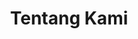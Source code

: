 ---
title: "Tentang Kami"
description: "Tentang IMABA Malang Raya"
draft: false

sejarah:
  title: "Sejarah Organisasi"
  content: |
    IMABA Malang Raya didirikan pada tanggal 3 Juni 2016 di Batu, Malang. Organisasi ini dibentuk sebagai wadah bagi mahasiswa asal Bangkalan yang sedang menempuh pendidikan di Malang Raya. Tujuannya adalah untuk membangun jaringan silaturahmi, saling mendukung, dan berkontribusi bagi kemajuan masyarakat Bangkalan.

visi_misi:
  title: "Visi dan Misi"
  visi:
    - "Menjalin hubungan silaturahmi yang harmonis antar anggota (khususnya) dan mahasiswa Bangkalan (umumnya)."
    - "Saling mendukung, berbagi pengalaman, dan pengetahuan untuk menciptakan generasi muda yang berkualitas."
  misi:
    - "Menyediakan wadah komunikasi dan informasi antar anggota IMABA Malang Raya."
    - "Mengembangkan ruang diskusi anggota dalam hal ilmu dan pengetahuan."
    - "Memperlihatkan eksistensi IMABA Malang Raya kepada masyarakat daerah."
    - "Berperan aktif dalam dunia kemahasiswaan, perguruan tinggi, dan kepemudaan untuk menopang pembangunan daerah."
    - "Ikut terlibat aktif dalam penyelesaian masalah sosial masyarakat dan daerah."

struktur:
  title: "Struktur Organisasi"
  pelindung:
    nama: "Bupati Bangkalan"
    jabatan: "Pelindung Organisasi"
    image: "/images/pengurus/avatar.png"
  pengurus_harian:
    - nama: "Ainul Muzammil"
      jabatan: "Ketua Umum"
      image: "/images/pengurus/ketua.jpg"
    - nama: "Jane Doe"
      jabatan: "Wakil Ketua Umum"
      image: "/images/pengurus/wakil.jpg"
    - nama: "Milaida Saida"
      jabatan: "Sekretaris Umum"
      image: "/images/pengurus/Milaida-Saida.jpeg"
    - nama: "Hasim"
      jabatan: "Bendahara Umum"
      image: "/images/pengurus/bendahara.jpg"
  pengurus_distrik:
    - nama: "Ach. Syaifullah"
      jabatan: "Ketua Umum Distrik UNISMA"
      image: "/images/pengurus/distrik_a.jpg"
    - nama: "Moh. Abdus Salam"
      jabatan: "Ketua Umum Distrik UINMA"
      image: "/images/pengurus/distrik_b.jpg"
---